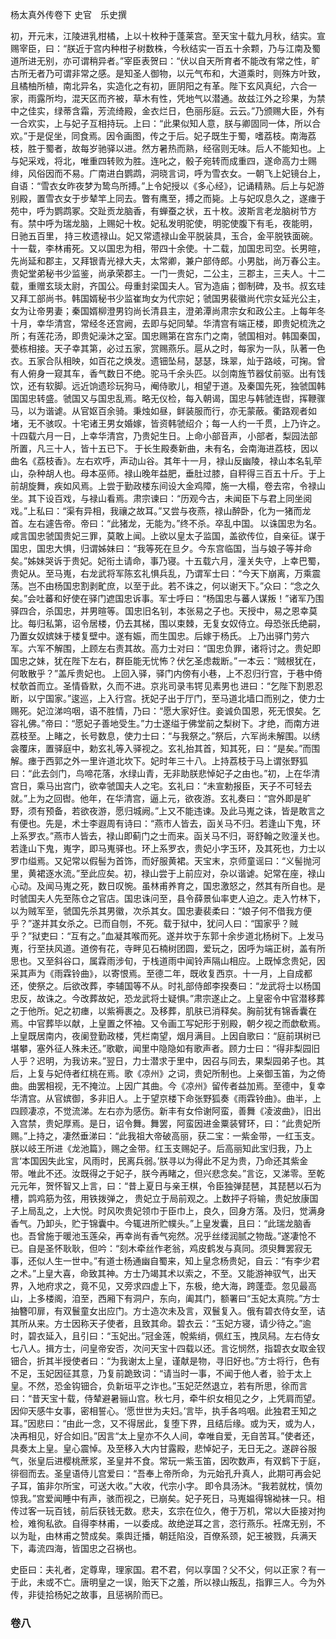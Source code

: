 杨太真外传卷下 史官　乐史撰　　

  

  

初，开元末，江陵进乳柑橘，上以十枚种于蓬莱宫。至天宝十载九月秋，结实。宣赐宰臣，曰：“朕近于宫内种柑子树数株，今秋结实一百五十余颗，乃与江南及蜀道所进无别，亦可谓稍异者。”宰臣表贺曰：“伏以自天所育者不能改有常之性，旷古所无者乃可谓非常之感。是知圣人御物，以元气布和，大道乘时，则殊方叶致，且橘柚所植，南北异名，实造化之有初，匪阴阳之有革。陛下玄风真纪，六合一家，雨露所均，混天区而齐被，草木有性，凭地气以潜通。故兹江外之珍果，为禁中之佳实，绿蒂含霜，芳流绮殿，金衣烂日，色丽彤庭。云云。”乃颁赐大臣，外有一合欢实，上与妃子互相持玩。上曰：“此果似知人意，朕与卿固同一体，所以合欢。”于是促坐，同食焉。因令画图，传之于后。妃子既生于蜀，嗜荔枝。南海荔枝，胜于蜀者，故每岁驰驿以进。然方暑热而熟，经宿则无味。后人不能知也。上与妃采戏，将北，唯重四转败为胜。连叱之，骰子宛转而成重四，遂命高力士赐绯，风俗因而不易。广南进白鹦鹉，洞晓言词，呼为雪衣女。一朝飞上妃镜台上，自语：“雪衣女昨夜梦为鸷鸟所搏。”上令妃授以《多心经》，记诵精熟。后上与妃游别殿，置雪衣女于步辇竿上同去。瞥有鹰至，搏之而毙。上与妃叹息久之，遂瘗于苑中，呼为鹦鹉冢。交趾贡龙脑香，有蝉蚕之状，五十枚。波斯言老龙脑树节方有。禁中呼为瑞龙脑，上赐妃十枚。妃私发明驼使， 明驼使腹下有毛，夜能明，日驰五百里， 持三枚遗禄山。妃又常遗禄山金平脱装具，玉合，金平脱铁面碗。十一载，李林甫死。又以国忠为相，带四十余使。十二载，加国忠司空。长男暄，先尚延和郡主，又拜银青光禄大夫，太常卿，兼户部侍郎。小男朏，尚万春公主。贵妃堂弟秘书少监鉴，尚承荣郡主。一门一贵妃，二公主，三郡主，三夫人。十二载，重赠玄琰太尉，齐国公。母重封梁国夫人。官为造庙；御制碑，及书。叔玄珪又拜工部尚书。韩国婿秘书少监崔珣女为代宗妃；虢国男裴徽尚代宗女延光公主，女为让帝男妻；秦国婿柳澄男钧尚长清县主，澄弟潭尚肃宗女和政公主。上每年冬十月，幸华清宫，常经冬还宫阙，去即与妃同辇。华清宫有端正楼，即贵妃梳洗之所；有莲花汤，即贵妃澡沐之室。国忠赐第在宫东门之南，虢国相对。韩国秦国，甍栋相接。天子幸其第，必过五家，赏赐燕乐。扈从之时，每家为一队，队著一色衣。五家合队相映，如百花之焕发。遗钿坠舄，瑟瑟，珠翠，灿于路岐，可掬。曾有人俯身一窥其车，香气数日不绝。驼马千余头匹。以剑南旌节器仗前驱。出有饯饮，还有软脚。远近饷遗珍玩狗马，阉侍歌儿，相望于道。及秦国先死，独虢国韩国国忠转盛。虢国又与国忠乱焉。略无仪检，每入朝谒，国忠与韩虢连辔，挥鞭骤马，以为谐谑。从官妪百余骑。秉烛如昼，鲜装服而行，亦无蒙蔽。衢路观者如堵，无不骇叹。十宅诸王男女婚嫁，皆资韩虢绍介；每一人约一千贯，上乃许之。十四载六月一日，上幸华清宫，乃贵妃生日。上命小部音声， 小部者，梨园法部所置，凡三十人，皆十五已下。 于长生殿奏新曲，未有名，会南海进荔枝，因以曲名《荔枝香》。左右欢呼，声动山谷。其年十一月，禄山反幽陵， 禄山本名轧荦山，杂种胡人也。母本巫师。禄山晚年益肥，垂肚过膝，自秤得三百五十斤。于上前胡旋舞，疾如风焉。上尝于勤政楼东间设大金鸡障，施一大榻，卷去帘，令禄山坐。其下设百戏，与禄山看焉。肃宗谏曰：“历观今古，未闻臣下与君上同坐阅戏。”上私曰：“渠有异相，我禳之故耳。”又尝与夜燕，禄山醉卧，化为一猪而龙首。左右遽告帝。帝曰：“此猪龙，无能为。”终不杀。卒乱中国。 以诛国忠为名。咸言国忠虢国贵妃三罪，莫敢上闻。上欲以皇太子监国，盖欲传位，自亲征。谋于国忠，国忠大惧，归谓姊妹曰：“我等死在旦夕。今东宫临国，当与娘子等并命矣。”姊妹哭诉于贵妃。妃衔土请命，事乃寝。十五载六月，潼关失守，上幸巴蜀，贵妃从。至马嵬，右龙武将军陈玄礼惧兵乱，乃谓军士曰：“今天下崩离，万乘震荡。岂不由杨国忠割剥甿庶，以至于此。若不诛之，何以谢天下。”众曰：“念之久矣。”会吐蕃和好使在驿门遮国忠诉事。军士呼曰：“杨国忠与蕃人谋叛！”诸军乃围驿四合，杀国忠，并男暄等。 国忠旧名钊，本张易之子也。天授中，易之恩幸莫比。每归私第，诏令居楼，仍去其梯，围以束棘，无复女奴侍立。母恐张氏绝嗣，乃置女奴嫔妹于楼复壁中。遂有娠，而生国忠。后嫁于杨氏。 上乃出驿门劳六军。六军不解围，上顾左右责其故。高力士对曰：“国忠负罪，诸将讨之。贵妃即国忠之妹，犹在陛下左右，群臣能无忧怖？伏乞圣虑裁断。” 一本云：“贼根犹在，何敢散乎？”盖斥贵妃也。 上回入驿，驿门内傍有小巷，上不忍归行宫，于巷中倚杖欹首而立。圣情昏默，久而不进。京兆司录韦锷 见素男也 进曰：“乞陛下割恩忍断，以宁国家。”逡巡，上入行宫。抚妃子出于厅门，至马道北墙口而别之，使力士赐死。妃泣涕呜咽，语不胜情，乃曰：“愿大家好住。妾诚负国恩，死无恨矣。乞容礼佛。”帝曰：“愿妃子善地受生。”力士遂缢于佛堂前之梨树下。才绝，而南方进荔枝至。上睹之，长号数息，使力士曰：“与我祭之。”祭后，六军尚未解围。以绣衾覆床，置驿庭中，勅玄礼等入驿视之。玄礼抬其首，知其死，曰：“是矣。”而围解。瘗于西郭之外一里许道北坎下。妃时年三十八。上持荔枝于马上谓张野狐曰：“此去剑门，鸟啼花落，水绿山青，无非助朕悲悼妃子之由也。”初，上在华清宫日，乘马出宫门，欲幸虢国夫人之宅。玄礼曰：“未宣勅报臣，天子不可轻去就。”上为之回辔。他年，在华清宫，逼上元，欲夜游。玄礼奏曰：“宫外即是旷野，须有预备，若欲夜游，愿归城阙。”上又不能违谏。及此马嵬之诛，皆是敢言之有便也。先是，术士李遐周有诗曰：“燕市人皆去，函关马不归。若逢山下鬼，环上系罗衣。”燕市人皆去，禄山即蓟门之士而来。函关马不归，哥舒翰之败潼关也。若逢山下鬼，嵬字，即马嵬驿也。环上系罗衣，贵妃小字玉环，及其死也，力士以罗巾缢焉。又妃常以假髻为首饰，而好服黄裙。天宝末，京师童谣曰：“义髻抛河里，黄裙逐水流。”至此应矣。初，禄山尝于上前应对，杂以谐谑。妃常在座，禄山心动。及闻马嵬之死，数日叹惋。虽林甫养育之，国忠激怒之，然其有所自也。是时虢国夫人先至陈仓之官店。国忠诛问至，县令薛景仙率吏人迫之。走入竹林下，以为贼军至，虢国先杀其男徽，次杀其女。国忠妻裴柔曰：“娘子何不借我方便乎？”遂并其女杀之。已而自刎，不死。载于狱中，犹问人曰：“国家乎？贼乎？”狱吏曰：“互有之。”血凝其喉而死。遂并坎于东郭十余步道北杨树下。上发马嵬，行至扶风道。道傍有花，寺畔见石楠树团圆，爱玩之，因呼为端正树，盖有所思也。又至斜谷口，属霖雨涉旬，于栈道雨中闻铃声隔山相应。上既悼念贵妃，因采其声为《雨霖铃曲》，以寄恨焉。至德二年，既收复西京。十一月，上自成都还，使祭之。后欲改葬，李辅国等不从。时礼部侍郎李揆奏曰：“龙武将士以杨国忠反，故诛之。今改葬故妃，恐龙武将士疑惧。”肃宗遂止之。上皇密令中官潜移葬之于他所。妃之初瘗，以紫褥裹之。及移葬，肌肤已消释矣。胸前犹有锦香囊在焉。中官葬毕以献，上皇置之怀袖。又令画工写妃形于别殿，朝夕视之而歔欷焉。上皇既居南内，夜阑登勤政楼，凭栏南望，烟月满目。上因自歌曰：“庭前琪树已堪攀，塞外征人殊未还。”歌歇，闻里中隐隐如有歌声者。顾力士曰：“得非梨园旧人乎？迟明，为我访来。”翌日，力士潜求于里中，因召与同去，果梨园弟子也。其后，上复与妃侍者红桃在焉。歌《凉州》之词，贵妃所制也。上亲御玉笛，为之倚曲。曲罢相视，无不掩泣。上因广其曲。今《凉州》留传者益加焉。至德中，复幸华清宫。从官嫔御，多非旧人。上于望京楼下命张野狐奏《雨霖铃曲》。曲半，上四顾凄凉，不觉流涕。左右亦为感伤。新丰有女伶谢阿蛮，善舞《凌波曲》，旧出入宫禁，贵妃厚焉。是日，诏令舞。舞罢，阿蛮因进金粟装臂环，曰：“此贵妃所赐。”上持之，凄然垂涕曰：“此我祖大帝破高丽，获二宝：一紫金带，一红玉支。朕以岐王所进《龙池篇》，赐之金带。红玉支赐妃子。后高丽知此宝归我，乃上言‘本国因失此宝，风雨时，民离兵弱。’朕寻以为得此不足为贵，乃命还其紫金带。唯此不还。汝既得之于妃子，朕今再睹之，但兴悲念矣。”言讫，又涕零。至乾元元年，贺怀智又上言，曰：“昔上夏日与亲王棋，令臣独弹琵琶， 其琵琶以石为槽，鹍鸡筋为弦，用铁拨弹之， 贵妃立于局前观之。上数抨子将输，贵妃放康国子上局乱之，上大悦。时风吹贵妃领巾于臣巾上，良久，回身方落。及归，觉满身香气。乃卸头，贮于锦囊中。今辄进所贮幞头。”上皇发囊，且曰：“此瑞龙脑香也。吾曾施于暖池玉莲朵，再幸尚有香气宛然。况乎丝缕润腻之物哉。”遂凄怆不已。自是圣怀耿耿，但吟：“刻木牵丝作老翁，鸡皮鹤发与真同。须臾舞罢寂无事，还似人生一世中。”有道士杨通幽自蜀来，知上皇念杨贵妃，自云：“有李少君之术。”上皇大喜，命致其神。方士乃竭其术以索之，不至。又能游神驭气，出天界，入地府求之，竟不见，又旁求四虚上下，东极，绝大海，跨蓬壶。忽见最高山，上多楼阁，洎至，西厢下有洞户，东向，阖其门，额署曰“玉妃太真院。”方士抽簪叩扉，有双鬟童女出应门。方士造次未及言，双鬟复入。俄有碧衣侍女至，诘其所从来。方士因称天子使者，且致其命。碧衣云：“玉妃方寝，请少待之。”逾时，碧衣延入，且引曰：“玉妃出。”冠金莲，帨紫绡，佩红玉，拽凤舄。左右侍女七八人。揖方士，问皇帝安否，次问天宝十四载以还。言讫悯然，指碧衣女取金钗钿合，折其半授使者曰：“为我谢太上皇，谨献是物，寻旧好也。”方士将行，色有不足，玉妃因征其意，乃复前跪致词：“请当时一事，不闻于他人者，验于太上皇。不然，恐金钩钿合，负新垣平之诈也。”玉妃茫然退立，若有所思，徐而言曰：“昔天宝十载，侍辇避暑骊山宫。秋七月，牵牛织女相见之夕，上凭肩而望。因仰天感牛女事，密相誓心。‘愿世世为夫妇。’言毕，执手各呜咽。此独君王知之耳。”因悲曰：“由此一念，又不得居此，复堕下界，且结后缘。或为天，或为人，决再相见，好合如旧。”因言“太上皇亦不久人间，幸唯自爱，无自苦耳。”使者还，具奏太上皇。皇心震悼。及至移入大内甘露殿，悲悼妃子，无日无之。遂辟谷服气，张皇后进樱桃蔗浆，圣皇并不食。常玩一紫玉笛，因吹数声，有双鹤下于庭，徘徊而去。圣皇语侍儿宫爱曰：“吾奉上帝所命，为元始孔升真人，此期可再会妃子耳，笛非尔所宝，可送大收。” 大收，代宗小字。 即令具汤沐。“我若就枕，慎勿惊我。”宫爱闻睡中有声，骇而视之，已崩矣。妃子死日，马嵬媪得锦袎袜一只。相传过客一玩百钱，前后获钱无数。悲夫，玄宗在位久，倦于万机，常以大臣接对拘检，难徇私欲。自得李林甫，一以委成。故绝逆耳之言，恣行燕乐。衽席无别，不以为耻，由林甫之赞成矣。乘舆迁播，朝廷陷没，百僚系颈，妃王被戮，兵满天下，毒流四海，皆国忠之召祸也。

史臣曰：夫礼者，定尊卑，理家国。君不君，何以享国？父不父，何以正家？有一于此，未或不亡。唐明皇之一误，贻天下之羞，所以禄山叛乱，指罪三人。今为外传，非徒拾杨妃之故事，且惩祸阶而已。

  

  

### 卷八